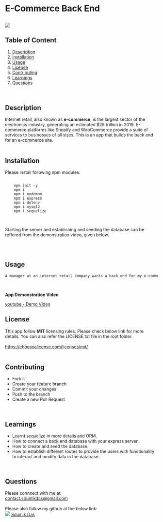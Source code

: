 # E-Commerce Back End     
  ## ![](https://img.shields.io/badge/license-MIT-yellowgreen)
  

  ## Table of Content <br>
 1. [Description](##Description)<br>
 2. [Installation](#Installation)<br>
 3. [Usage](#Usage)<br>
 4. [License](#License)<br>
 5. [Contributing](#Contributing)<br>
 6. [Learnings](#Learnings)<br>
 7. [Questions](#Questions)<br>  
 <br>

  ## Description <br>
  Internet retail, also known as **e-commerce**, is the largest sector of the electronics industry, generating an estimated $29 trillion in 2019. E-commerce platforms like Shopify and WooCommerce provide a suite of services to businesses of all sizes.
This ia an app that builds the back end for an e-commerce site.<br>
  <br>

  ## Installation <br>
  Please install following npm modules:

```node

	npm init -y
	npm i
	npm i nodemon
	npm i express
	npm i dotenv
	npm i mysql2
	npm i sequelize

```
<br>

Starting the server and establishing and seeding the database can be reffered from the 
demonstration video, given below.
	
	
<br>
<br>

  ## Usage <br>
```md
A manager at an internet retail company wants a back end for my e-commerce website that uses the latest technologies so that his company can compete with other e-commerce companies.
``` 
<br>

**App Demonstration Video** 

[youtube - Demo Video](https://www.youtube.com/watch?v=LLzUIu6HktY)
  <br>

  ## License <br>
  This app follow **MIT** licensing rules. Please check below link for more details.
  You can also refer the LICENSE.txt file in the root folder. <br> <br>
  https://choosealicense.com/licenses/mit/ <br>
  <br>

  ## Contributing <br>
  - Fork it 
  - Create your feature branch 
  - Commit your changes 
  - Push to the branch 
  - Create a new Pull Request <br>
  <br>

  ## Learnings <br>
   - Learnt sequelize in more details and ORM.
 - How to connect a back end database with your express server.
 - How to create and seed the database.
 - How to establish different routes to provide the users with functionality
   to interact and modify data in the database. <br>
  <br>

  ## Questions <br>
  Please connnect with me at: <br> contact.soumikdas@gmail.com <br> <br>
  Please also follow my github at the below link: <br>
 ![](https://img.shields.io/github/followers/dassoumik?style=social)     [Soumik Das](https://github.com/dassoumik)  

